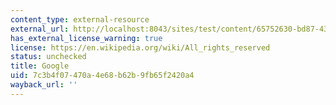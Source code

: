 ```yaml
---
content_type: external-resource
external_url: http://localhost:8043/sites/test/content/65752630-bd87-43fc-8efb-144a7166a47c/?ocw_resource_link_uuid=65752630-bd87-43fc-8efb-144a7166a47c&ocw_resource_link_suffix=
has_external_license_warning: true
license: https://en.wikipedia.org/wiki/All_rights_reserved
status: unchecked
title: Google
uid: 7c3b4f07-470a-4e68-b62b-9fb65f2420a4
wayback_url: ''
---
```

